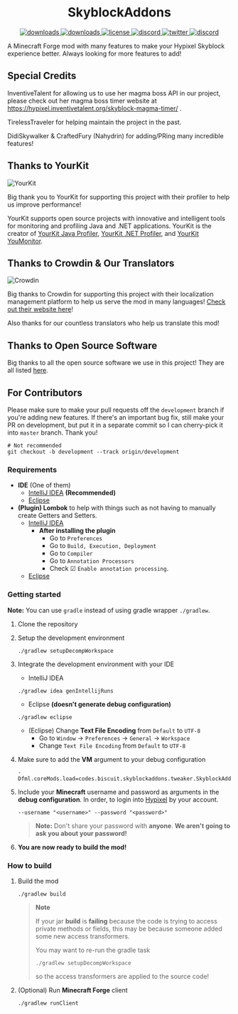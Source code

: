 <h1 align="center">SkyblockAddons</h1>

<p align="center">
  <a href="https://github.com/BiscuitDevelopment/SkyblockAddons/releases" target="_blank">
    <img alt="downloads" src="https://img.shields.io/github/v/release/BiscuitDevelopment/SkyblockAddons?color=56bcd3" />
  </a>
  <a href="https://github.com/BiscuitDevelopment/SkyblockAddons/releases" target="_blank">
    <img alt="downloads" src="https://img.shields.io/github/downloads/BiscuitDevelopment/SkyblockAddons/total?color=56bcd3" />
  </a>
  <a href="https://github.com/BiscuitDevelopment/SkyblockAddons/blob/master/LICENSE" target="_blank">
    <img alt="license" src="https://img.shields.io/github/license/BiscuitDevelopment/SkyblockAddons?color=56bcd3" />
  </a>
  <a href="https://discord.gg/PqTAEek" target="_blank">
    <img alt="discord" src="https://img.shields.io/discord/450878205294018560?color=56bcd3&label=discord" />
  </a>
  <a href="https://twitter.com/bisccut" target="_blank">
    <img alt="twitter" src="https://img.shields.io/twitter/follow/bisccut?style=social" />
  </a>
  <a href="https://translate.biscuit.codes" target="_blank">
    <img alt="discord" src="https://badges.crowdin.net/skyblockaddons/localized.svg" />
  </a>
</p>

A Minecraft Forge mod with many features to make your Hypixel Skyblock experience better. Always looking for more features to add!

Special Credits
-----
InventiveTalent for allowing us to use her magma boss API in our project, please check out her magma boss timer website at https://hypixel.inventivetalent.org/skyblock-magma-timer/ .

TirelessTraveler for helping maintain the project in the past.

DidiSkywalker & CraftedFury (Nahydrin) for adding/PRing many incredible features!

Thanks to YourKit
------
![YourKit](https://www.yourkit.com/images/yklogo.png)

Big thank you to YourKit for supporting this project with their profiler to help us improve performance!


YourKit supports open source projects with innovative and intelligent tools 
for monitoring and profiling Java and .NET applications.
YourKit is the creator of [YourKit Java Profiler](https://www.yourkit.com/java/profiler/),
[YourKit .NET Profiler](https://www.yourkit.com/.net/profiler/),
and [YourKit YouMonitor](https://www.yourkit.com/youmonitor/).

Thanks to Crowdin & Our Translators
------
![Crowdin](https://crowdin.com/images/crowdin-logo.svg)

Big thanks to Crowdin for supporting this project with their 
localization management platform to help us serve the mod in many languages!
[Check out their website here](https://crowdin.com/)!

Also thanks for our countless translators who help us translate this mod!

Thanks to Open Source Software
------
Big thanks to all the open source software we use in this project! They are all listed [here](/.github/docs/OPEN_SOURCE_SOFTWARE.md).


For Contributors
------

Please make sure to make your pull requests off the `development` branch if you're adding new features. If there's
an important bug fix, still make your PR on development, but put it in a separate commit so I can cherry-pick it
into `master` branch. Thank you!
```shell script
# Not recommended
git checkout -b development --track origin/development
```

### Requirements
- **IDE** (One of them)
  - [IntelliJ IDEA](https://www.jetbrains.com/idea/) **(Recommended)**
  - [Eclipse](https://www.eclipse.org/)
- **(Plugin) Lombok** to help with things such as not having to manually create Getters and Setters.
  - [IntelliJ IDEA](https://plugins.jetbrains.com/plugin/6317-lombok)
    - **After installing the plugin**
      - Go to `Preferences`
      - Go to `Build, Execution, Deployment`
      - Go to `Compiler`
      - Go to `Annotation Processors`
      - Check ☑ `Enable annotation processing`.
  - [Eclipse](https://projectlombok.org/setup/eclipse)

### Getting started
**Note:** You can use `gradle` instead of using gradle wrapper `./gradlew`.

1. Clone the repository
2. Setup the development environment
    ```shell script
    ./gradlew setupDecompWorkspace
    ```
3. Integrate the development environment with your IDE
    - IntelliJ IDEA
    ```shell script
    ./gradlew idea genIntellijRuns
    ```
    - Eclipse **(doesn't generate debug configuration)**
    ```shell script
    ./gradlew eclipse
    ```
    - (Eclipse) Change **Text File Encoding** from `Default` to `UTF-8`
      - Go to `Window` -> `Preferences` -> `General` -> `Workspace`
      - Change `Text File Encoding` from `Default` to `UTF-8`

4. Make sure to add the **VM** argument to your debug configuration
    ```text
    -Dfml.coreMods.load=codes.biscuit.skyblockaddons.tweaker.SkyblockAddonsLoadingPlugin
    ```
5. Include your **Minecraft** username and password as arguments in the **debug configuration**.
   In order, to login into [Hypixel](https://hypixel.net) by your account.
    ```text
    --username "<username>" --password "<password>"
    ```
   > **Note:** Don't share your password with **anyone**.
   > **We aren't going to ask you about your password!**
6. **You are now ready to build the mod!**

### How to build
1. Build the mod
    ```shell script
    ./gradlew build
    ```
    > **Note**
    > 
    > If your jar **build** is **failing** because the code is trying to access private methods or fields,
    > this may be because someone added some new access transformers.
    >
    > You may want to re-run the gradle task
    > ```shell script
    > ./gradlew setupDecompWorkspace
    > ```
    > so the access transformers are applied to the source code!
    > 
2. (Optional) Run **Minecraft Forge** client
    ```shell script
    ./gradlew runClient
    ```

